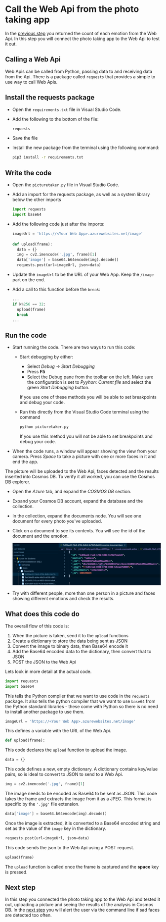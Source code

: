 # Call the Web Api from the photo taking app

In the [previous step](./ReturnTheEmotionCount.md) you returned the count of each emotion from the Web Api. In this step you will connect the photo taking app to the Web Api to test it out.

## Calling a Web Api

Web Apis can be called from Python, passing data to and receiving data from the Api. There is a package called `requests` that provides a simple to use way to call Web Apis.

## Install the requests package

* Open the `requirements.txt` file in Visual Studio Code.

* Add the following to the bottom of the file:

  ```python
  requests
  ```

* Save the file

* Install the new package from the terminal using the following command:
  
  ```sh
  pip3 install -r requirements.txt
  ```

## Write the code

* Open the `picturetaker.py` file in Visual Studio Code.

* Add an import for the requests package, as well as a system library below the other imports
  
  ```python
  import requests
  import base64
  ```

* Add the following code just after the imports:
  
  ```python
  imageUrl = 'https://<Your Web App>.azurewebsites.net/image'

  def upload(frame):
    data = {}
    img = cv2.imencode('.jpg', frame)[1]
    data['image'] = base64.b64encode(img).decode()
    requests.post(url=imageUrl, json=data)
  ```

* Update the `imageUrl` to be the URL of your Web App. Keep the `/image` part on the end.

* Add a call to this function before the `break`:
  
  ```python
  ...
  if k%256 == 32:
    upload(frame)
    break
  ...
  ```

## Run the code

* Start running the code. There are two ways to run this code:

  * Start debugging by either:
    * Select *Debug -> Start Debugging*
    * Press **F5**
    * Select the Debug pane from the toolbar on the left. Make sure the configuration is set to *Pyyhon: Current file* and select the green *Start Debugging* button.

    If you use one of these methods you will be able to set breakpoints and debug your code.

  * Run this directly from the Visual Studio Code terminal using the command
  
    ```sh
    python picturetaker.py
    ```

    If you use this method you will not be able to set breakpoints and debug your code.

* When the code runs, a window will appear showing the view from your camera. Press *Space* to take a picture with one or more faces in it and end the app.

The picture will be uploaded to the Web Api, faces detected and the results inserted into Cosmos DB. To verify it all worked, you can use the Cosmos DB explorer.

* Open the *Azure* tab, and expand the *COSMOS DB* section.

* Expand your Cosmos DB account, expand the database and the collection.
  
* In the collection, expand the documents node. You will see one document for every photo you've uploaded.

* Click on a document to see its contents. You will see the id of the document and the emotion.
  
  ![The Cosmos DB explorer showing the document, and the document in a pane with a neutral emotion](../Images/CosmosDocument.png)

* Try with different people, more than one person in a picture and faces showing different emotions and check the results.

## What does this code do

The overall flow of this code is:

1. When the picture is taken, send it to the `upload` functions
2. Create a dictionary to store the data being sent as JSON
3. Convert the image to binary data, then Base64 encode it
4. Add the Base64 encoded data to the dictionary, then convert that to JSON
5. POST the JSON to the Web Api

Lets look in more detail at the actual code.

```python
import requests
import base64
```

This tells the Python compiler that we want to use code in the `requests` package. It also tells the python compiler that we want to use `base64` from the Python standard libraries - these come with Python so there is no need to install another package to use them.

```python
imageUrl = 'https://<Your Web App>.azurewebsites.net/image'
```

This defines a variable with the URL of the Web Api.

```python
def upload(frame):
```

This code declares the `upload` function to upload the image.

```python
data = {}
```

This code defines a new, empty dictionary. A dictionary contains key/value pairs, so is ideal to convert to JSON to send to a Web Api.

```python
img = cv2.imencode('.jpg', frame)[1]
```

The image needs to be encoded as Base64 to be sent as JSON. This code takes the frame and extracts the image from it as a JPEG. This format is specific by the `'.jpg'` file extension.

```python
data['image'] = base64.b64encode(img).decode()
```

Once the image is extracted, it is converted to a Base64 encoded string and set as the value of the `image` key in the dictionary.

```python
requests.post(url=imageUrl, json=data)
```

This code sends the json to the Web Api using a POST request.

```python
upload(frame)
```

The `upload` function is called once the frame is captured and the **space** key is pressed.

## Next step

In this step you connected the photo taking app to the Web Api and tested it out, uploading a picture and seeing the results of the analysis in Cosmos DB. In the [next step](./AlertTheUser.md) you will alert the user via the command line if sad faces are detected too often.
